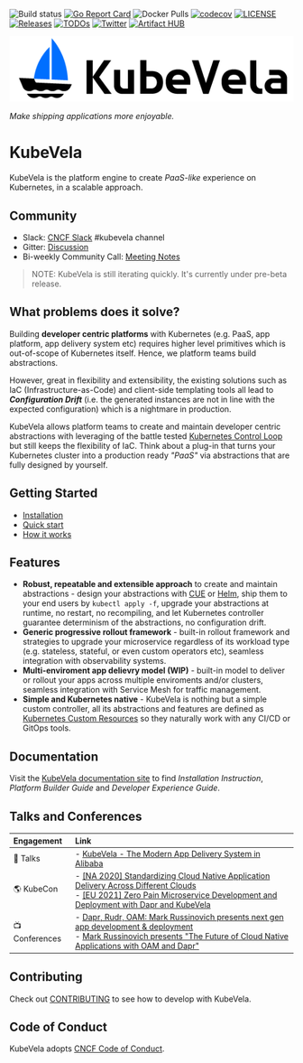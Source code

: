 ![Build status](https://github.com/oam-dev/kubevela/workflows/E2E/badge.svg)
[![Go Report Card](https://goreportcard.com/badge/github.com/oam-dev/kubevela)](https://goreportcard.com/report/github.com/oam-dev/kubevela)
![Docker Pulls](https://img.shields.io/docker/pulls/oamdev/vela-core)
[![codecov](https://codecov.io/gh/oam-dev/kubevela/branch/master/graph/badge.svg)](https://codecov.io/gh/oam-dev/kubevela)
[![LICENSE](https://img.shields.io/github/license/oam-dev/kubevela.svg?style=flat-square)](/LICENSE)
[![Releases](https://img.shields.io/github/release/oam-dev/kubevela/all.svg?style=flat-square)](https://github.com/oam-dev/kubevela/releases)
[![TODOs](https://img.shields.io/endpoint?url=https://api.tickgit.com/badge?repo=github.com/oam-dev/kubevela)](https://www.tickgit.com/browse?repo=github.com/oam-dev/kubevela)
[![Twitter](https://img.shields.io/twitter/url?style=social&url=https%3A%2F%2Ftwitter.com%2Foam_dev)](https://twitter.com/oam_dev)
[![Artifact HUB](https://img.shields.io/endpoint?url=https://artifacthub.io/badge/repository/kubevela)](https://artifacthub.io/packages/search?repo=kubevela)

![alt](docs/resources/KubeVela-03.png)

*Make shipping applications more enjoyable.*

# KubeVela

KubeVela is the platform engine to create *PaaS-like* experience on Kubernetes, in a scalable approach.

## Community

- Slack:  [CNCF Slack](https://slack.cncf.io/) #kubevela channel
- Gitter: [Discussion](https://gitter.im/oam-dev/community)
- Bi-weekly Community Call: [Meeting Notes](https://docs.google.com/document/d/1nqdFEyULekyksFHtFvgvFAYE-0AMHKoS3RMnaKsarjs)

> NOTE: KubeVela is still iterating quickly. It's currently under pre-beta release.

## What problems does it solve?

Building **developer centric platforms** with Kubernetes (e.g. PaaS, app platform, app delivery system etc) requires higher level primitives which is out-of-scope of Kubernetes itself. Hence, we platform teams build abstractions.

However, great in flexibility and extensibility, the existing solutions such as IaC (Infrastructure-as-Code) and client-side templating tools all lead to ***Configuration Drift*** (i.e. the generated instances are not in line with the expected configuration) which is a nightmare in production.

KubeVela allows platform teams to create and maintain developer centric abstractions with leveraging of the battle tested [Kubernetes Control Loop](https://kubernetes.io/docs/concepts/architecture/controller/) but still keeps the flexibility of IaC. Think about a plug-in that turns your Kubernetes cluster into a production ready *"PaaS"* via abstractions that are fully designed by yourself.

## Getting Started

- [Installation](https://kubevela.io/#/en/install)
- [Quick start](https://kubevela.io/#/en/quick-start)
- [How it works](https://kubevela.io/#/en/concepts)

## Features

- **Robust, repeatable and extensible approach** to create and maintain abstractions - design your abstractions with [CUE](https://cuelang.org/) or [Helm](https://helm.sh), ship them to your end users by `kubectl apply -f`, upgrade your abstractions at runtime, no restart, no recompiling, and let Kubernetes controller guarantee determinism of the abstractions, no configuration drift.
- **Generic progressive rollout framework** - built-in rollout framework and strategies to upgrade your microservice regardless of its workload type (e.g. stateless, stateful, or even custom operators etc), seamless integration with observability systems.
- **Multi-enviroment app delievry model (WIP)** - built-in model to deliver or rollout your apps across multiple enviroments and/or clusters, seamless integration with Service Mesh for traffic management. 
- **Simple and Kubernetes native** - KubeVela is nothing but a simple custom controller, all its abstractions and features are defined as [Kubernetes Custom Resources](https://kubernetes.io/docs/concepts/extend-kubernetes/api-extension/custom-resources/) so they naturally work with any CI/CD or GitOps tools.

## Documentation

Visit the [KubeVela documentation site](https://kubevela.io/) to find *Installation Instruction*, *Platform Builder Guide* and *Developer Experience Guide*.

## Talks and Conferences

| Engagement | Link        |
|:-----------|:------------|
| 🎤  Talks | - [KubeVela - The Modern App Delivery System in Alibaba](https://docs.google.com/presentation/d/1CWCLcsKpDQB3bBDTfdv2BZ8ilGGJv2E8L-iOA5HMrV0/edit?usp=sharing) |
| 🌎 KubeCon | - [ [NA 2020] Standardizing Cloud Native Application Delivery Across Different Clouds](https://www.youtube.com/watch?v=0yhVuBIbHcI) <br> - [ [EU 2021] Zero Pain Microservice Development and Deployment with Dapr and KubeVela](https://sched.co/iE4S) |
| 📺 Conferences | - [Dapr, Rudr, OAM: Mark Russinovich presents next gen app development & deployment](https://www.youtube.com/watch?v=eJCu6a-x9uo) <br> - [Mark Russinovich presents "The Future of Cloud Native Applications with OAM and Dapr"](https://myignite.techcommunity.microsoft.com/sessions/82059)|

## Contributing
Check out [CONTRIBUTING](./CONTRIBUTING.md) to see how to develop with KubeVela.

## Code of Conduct
KubeVela adopts [CNCF Code of Conduct](https://github.com/cncf/foundation/blob/master/code-of-conduct.md).
